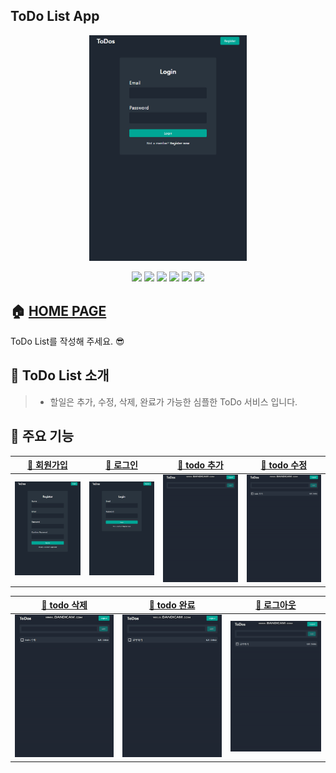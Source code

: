 ## ToDo List App
<p align='center'>
<img width='50%' src='/client/images/로그인.jpg'>
</p>

<p align='center'>
    <img src="https://img.shields.io/badge/React-v17.0.2-blue?logo=React"/>
    <img src="https://img.shields.io/badge/node.js-v16.13.1-green?logo=Node.js"/>
        <img src="https://img.shields.io/badge/mongodb-v4.3.1-critical?logo=mongodb"/>
        <img src="https://img.shields.io/badge/mongoose-v6.3.2-critical?logo=mongodb"/>
    <img src="https://img.shields.io/badge/JWT-^8.5.1-white?logo=JSON Web Tokens" />
        <img src="https://img.shields.io/badge/Express-^4.17.2-yellow?logo=white" />
</p>



## 🏠 [HOME PAGE](https://to-todo.herokuapp.com/)

ToDo List를 작성해 주세요. 😎

## 📌 ToDo List 소개
> - 할일은 추가, 수정, 삭제, 완료가 가능한 심플한 ToDo 서비스 입니다.

## 📌 주요 기능

|[🔗 회원가입](https://github.com/boostcamp-2020/Project16-A-Account-Book/wiki/%EC%A3%BC%EC%9A%94-%EA%B8%B0%EB%8A%A5-%EC%86%8C%EA%B0%9C#-%EB%A1%9C%EA%B7%B8%EC%9D%B8-%ED%8E%98%EC%9D%B4%EC%A7%80%EA%B8%B0%EB%8A%A5-%EC%86%8C%EA%B0%9C)|[🔗 로그인](https://github.com/boostcamp-2020/Project16-A-Account-Book/wiki/%EC%A3%BC%EC%9A%94-%EA%B8%B0%EB%8A%A5-%EC%86%8C%EA%B0%9C#-%EA%B3%B5%EC%9C%A0-%EA%B0%80%EA%B3%84%EB%B6%80-%ED%8E%98%EC%9D%B4%EC%A7%80)|[🔗 todo 추가](https://github.com/boostcamp-2020/Project16-A-Account-Book/wiki/%EC%A3%BC%EC%9A%94-%EA%B8%B0%EB%8A%A5-%EC%86%8C%EA%B0%9C#-%EB%A9%94%EC%9D%B8-%ED%8E%98%EC%9D%B4%EC%A7%80-%EC%86%8C%EA%B0%9C)|[🔗 todo 수정](https://github.com/boostcamp-2020/Project16-A-Account-Book/wiki/%EC%A3%BC%EC%9A%94-%EA%B8%B0%EB%8A%A5-%EC%86%8C%EA%B0%9C#-%EB%8B%AC%EB%A0%A5-%ED%8E%98%EC%9D%B4%EC%A7%80-%EC%86%8C%EA%B0%9C)|
|:--:|:--:|:--:|:--:|
|<img width='500' src='/client/images/회원가입.jpg'>|<img width='500' src='/client/images/로그인.jpg'>|<img width='500' src='/client/images/추가.gif'>|<img width='500' src='/client/images/수정.gif'>|

|[🔗 todo 삭제](https://github.com/boostcamp-2020/Project16-A-Account-Book/wiki/%EC%A3%BC%EC%9A%94-%EA%B8%B0%EB%8A%A5-%EC%86%8C%EA%B0%9C#-%ED%86%B5%EA%B3%84-%ED%8E%98%EC%9D%B4%EC%A7%80-%EC%86%8C%EA%B0%9C)|[🔗 todo 완료](https://github.com/boostcamp-2020/Project16-A-Account-Book/wiki/%EC%A3%BC%EC%9A%94-%EA%B8%B0%EB%8A%A5-%EC%86%8C%EA%B0%9C#-%EC%B1%84%ED%8C%85-%ED%8E%98%EC%9D%B4%EC%A7%80%EA%B8%B0%EB%8A%A5-%EC%86%8C%EA%B0%9C)|[🔗 로그아웃](https://github.com/boostcamp-2020/Project16-A-Account-Book/wiki/%EC%A3%BC%EC%9A%94-%EA%B8%B0%EB%8A%A5-%EC%86%8C%EA%B0%9C#-%ED%83%9C%EA%B7%B8-%ED%8E%98%EC%9D%B4%EC%A7%80)|
|:--:|:--:|:--:|
|<img width='500' src='/client/images/삭제.gif'>|<img width='500' src='/client/images/완료.gif'>|<img width='500' src='/client/images/로그아웃.gif'>|




